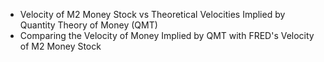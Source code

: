 - Velocity of M2 Money Stock vs Theoretical Velocities Implied by Quantity Theory of Money (QMT)
- Comparing the Velocity of Money Implied by QMT with FRED's Velocity of M2 Money Stock
